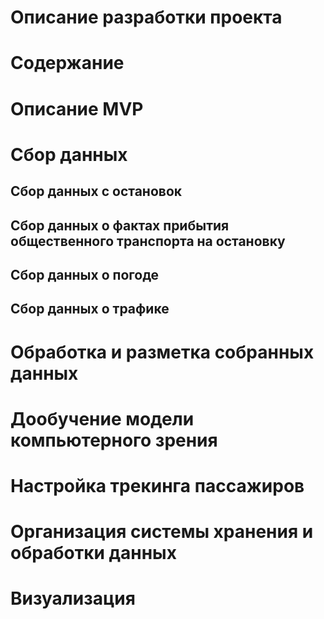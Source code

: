 # **Описание разработки проекта**
# Содержание
# Описание MVP
# Сбор данных
## Сбор данных с остановок
## Сбор данных о фактах прибытия общественного транспорта на остановку
## Сбор данных о погоде
## Сбор данных о трафике
# Обработка и разметка собранных данных
# Дообучение модели компьютерного зрения
# Настройка трекинга пассажиров
# Организация системы хранения и обработки данных
# Визуализация
